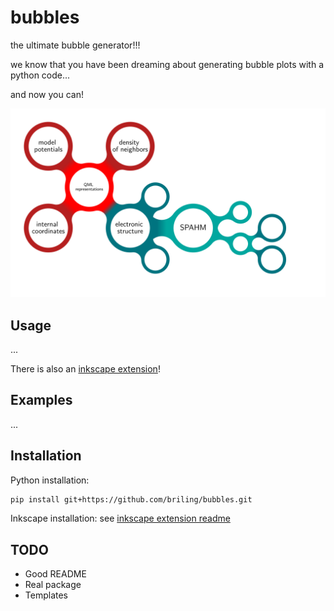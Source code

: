 # bubbles
the ultimate bubble generator!!!

we know that you have been dreaming about generating bubble plots 
with a python code...

and now you can!

![example](bub.svg)


## Usage
...

There is also an [inkscape extension](inkscape-ext/)!


## Examples
...


## Installation

Python installation:
```bash
pip install git+https://github.com/briling/bubbles.git
```

Inkscape installation:
see [inkscape extension readme](inkscape-ext/README.md)

## TODO
* Good README
* Real package
* Templates
